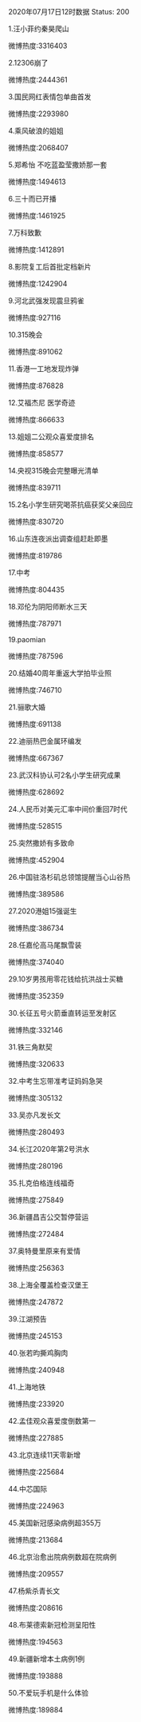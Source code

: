 2020年07月17日12时数据
Status: 200

1.汪小菲约秦昊爬山

微博热度:3316403

2.12306崩了

微博热度:2444361

3.国民网红表情包单曲首发

微博热度:2293980

4.乘风破浪的姐姐

微博热度:2068407

5.郑希怡 不吃蓝盈莹撒娇那一套

微博热度:1494613

6.三十而已开播

微博热度:1461925

7.万科致歉

微博热度:1412891

8.影院复工后首批定档新片

微博热度:1242904

9.河北武强发现震旦鸦雀

微博热度:927116

10.315晚会

微博热度:891062

11.香港一工地发现炸弹

微博热度:876828

12.艾福杰尼 医学奇迹

微博热度:866633

13.姐姐二公观众喜爱度排名

微博热度:858577

14.央视315晚会完整曝光清单

微博热度:839711

15.2名小学生研究喝茶抗癌获奖父亲回应

微博热度:830720

16.山东连夜派出调查组赶赴即墨

微博热度:819786

17.中考

微博热度:804435

18.邓伦为阴阳师断水三天

微博热度:787971

19.paomian

微博热度:787596

20.结婚40周年重返大学拍毕业照

微博热度:746710

21.骊歌大婚

微博热度:691138

22.迪丽热巴金属环编发

微博热度:667367

23.武汉科协认可2名小学生研究成果

微博热度:628692

24.人民币对美元汇率中间价重回7时代

微博热度:528515

25.突然撒娇有多致命

微博热度:452904

26.中国驻洛杉矶总领馆提醒当心山谷热

微博热度:389586

27.2020港姐15强诞生

微博热度:386734

28.任嘉伦高马尾飘雪装

微博热度:374040

29.10岁男孩用零花钱给抗洪战士买糖

微博热度:352359

30.长征五号火箭垂直转运至发射区

微博热度:332146

31.铁三角默契

微博热度:320633

32.中考生忘带准考证妈妈急哭

微博热度:305132

33.吴亦凡发长文

微博热度:280493

34.长江2020年第2号洪水

微博热度:280196

35.扎克伯格连线福奇

微博热度:275849

36.新疆昌吉公交暂停营运

微博热度:272484

37.奥特曼里原来有爱情

微博热度:256363

38.上海全覆盖检查汉堡王

微博热度:247872

39.江湖预告

微博热度:245153

40.张若昀撕鸡胸肉

微博热度:240948

41.上海地铁

微博热度:233920

42.孟佳观众喜爱度倒数第一

微博热度:227885

43.北京连续11天零新增

微博热度:225684

44.中芯国际

微博热度:224963

45.美国新冠感染病例超355万

微博热度:213684

46.北京治愈出院病例数超在院病例

微博热度:209557

47.杨紫杀青长文

微博热度:208616

48.布莱德索新冠检测呈阳性

微博热度:194563

49.新疆新增本土病例1例

微博热度:193888

50.不爱玩手机是什么体验

微博热度:189884


